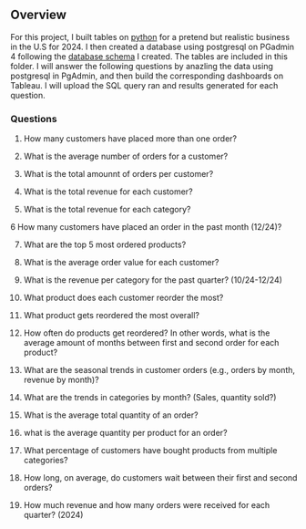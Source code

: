 ## Overview

For this project, I built tables on [python](https://github.com/ariannalangton/Portfolio/blob/main/generated_business/generated_business_data.ipynb) for a pretend but realistic business in the U.S for 2024. I then created a database using postgresql on PGadmin 4 following the [database schema](https://github.com/ariannalangton/Portfolio/blob/main/generated_business/business_schema.png) I created. The tables are included in this folder. I will answer the following questions by anazling the data using postgresql in PgAdmin, and then build the corresponding dashboards on Tableau. I will upload the SQL query ran and results generated for each question.

### Questions


1. How many customers have placed more than one order?

2. What is the average number of orders for a customer?
  
3. What is the total amounnt of orders per customer?

5. What is the total revenue for each customer?

6. What is the total revenue for each category?

6 How many customers have placed an order in the past month (12/24)?

7. What are the top 5 most ordered products?

8. What is the average order value for each customer?

9. What is the revenue per category for the past quarter? (10/24-12/24)

10. What product does each customer reorder the most?

11. What product gets reordered the most overall?

12. How often do products get reordered? In other words, what is the average amount of months between first and second order for each product?

13. What are the seasonal trends in customer orders (e.g., orders by month, revenue by month)?

14. What are the trends in categories by month? (Sales, quantity sold?)

15. What is the average total quantity of an order?

16. what is the average quantity per product for an order?

17. What percentage of customers have bought products from multiple categories?

18. How long, on average, do customers wait between their first and second orders?

19. How much revenue and how many orders were received for each quarter? (2024)



